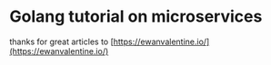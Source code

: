 # Golang tutorial on microservices
thanks for great articles to [https://ewanvalentine.io/](https://ewanvalentine.io/)

